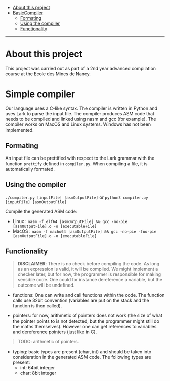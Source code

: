 - [About this project](#about-this-project)
- [BasicCompiler](#simple-compiler)
  * [Formating](#formating)
  * [Using the compiler](#using-the-compiler)
  * [Functionality](#functionality)

---

# About this project

This project was carried out as part of a 2nd year advanced compilation course at the Ecole des Mines de Nancy.

# Simple compiler

Our language uses a C-like syntax. The compiler is written in Python and uses Lark to parse the input file.
The compiler produces ASM code that needs to be compiled and linked using nasm and gcc (for example).
The compiler works on MacOS and Linux systems. Windows has not been implemented.

## Formating

An input file can be prettified with respect to the Lark grammar with the function `prettify` defined in `compiler.py`. When compiling a file, it is automatically formated.

## Using the compiler
`./compiler.py [inputFile] [asmOutputFile]` or
`python3 compiler.py [inputFile] [asmOutputFile]`

Compile the generated ASM code:
* Linux : `nasm -f elf64 [asmOutputFile] && gcc -no-pie [asmOutputFile].o -o [executableFile]`
* MacOS : `nasm -f macho64 [asmOutputFile] && gcc -no-pie -fno-pie [asmOutputFile].o -o [executableFile]`

## Functionality

>**DISCLAIMER**: There is no check before compiling the code. As long as an expression is valid, it will be compiled. We might implement a checker later, but for now, the programmer is responsible for making sensible code. One could for instance dereference a variable, but the outcome will be undefined.

* functions: One can write and call functions within the code. The function calls use 32bit convention (variables are put on the stack and the function is then called).

* pointers: for now, arithmetic of pointers does not work (the size of what the pointer points to is not detected, but the programmer might still do the maths themselves). However one can get references to variables and dereference pointers (just like in C).
> TODO: arithmetic of pointers.

* typing: basic types are present (char, int) and should be taken into consideration in the generated ASM code. The following types are present:
    * int: 64bit integer
    * char: 8bit integer
